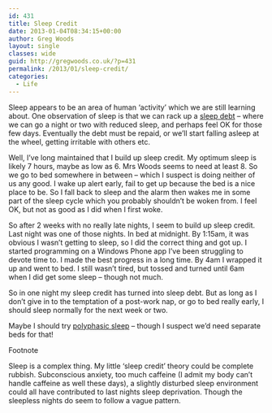 ```yaml
---
id: 431
title: Sleep Credit
date: 2013-01-04T08:34:15+00:00
author: Greg Woods
layout: single
classes: wide
guid: http://gregwoods.co.uk/?p=431
permalink: /2013/01/sleep-credit/
categories:
  - Life
---
```

Sleep appears to be an area of human &#8216;activity&#8217; which we are still learning about. One observation of sleep is that we can rack up a <a href="http://en.wikipedia.org/wiki/Sleep_debt" title="sleep debt" target="_blank">sleep debt</a> &#8211; where we can go a night or two with reduced sleep, and perhaps feel OK for those few days. Eventually the debt must be repaid, or we&#8217;ll start falling asleep at the wheel, getting irritable with others etc.

Well, I&#8217;ve long maintained that I build up sleep credit. My optimum sleep is likely 7 hours, maybe as low as 6. Mrs Woods seems to need at least 8. So we go to bed somewhere in between &#8211; which I suspect is doing neither of us any good. I wake up alert early, fail to get up because the bed is a nice place to be. So I fall back to sleep and the alarm then wakes me in some part of the sleep cycle which you probably shouldn&#8217;t be woken from. I feel OK, but not as good as I did when I first woke.

So after 2 weeks with no really late nights, I seem to build up sleep credit. Last night was one of those nights. In bed at midnight. By 1:15am, it was obvious I wasn&#8217;t getting to sleep, so I did the correct thing and got up. I started programming on a Windows Phone app I&#8217;ve been struggling to devote time to. I made the best progress in a long time. By 4am I wrapped it up and went to bed. I still wasn&#8217;t tired, but tossed and turned until 6am when I did get some sleep &#8211; though not much.

So in one night my sleep credit has turned into sleep debt. But as long as I don&#8217;t give in to the temptation of a post-work nap, or go to bed really early, I should sleep normally for the next week or two.

Maybe I should try <a href="http://en.wikipedia.org/wiki/Polyphasic_sleep" title="polyphasic sleep" target="_blank">polyphasic sleep</a> &#8211; though I suspect we&#8217;d need separate beds for that!

Footnote

Sleep is a complex thing. My little &#8216;sleep credit&#8217; theory could be complete rubbish. Subconscious anxiety, too much caffeine (I admit my body can&#8217;t handle caffeine as well these days), a slightly disturbed sleep environment could all have contributed to last nights sleep deprivation. Though the sleepless nights do seem to follow a vague pattern.